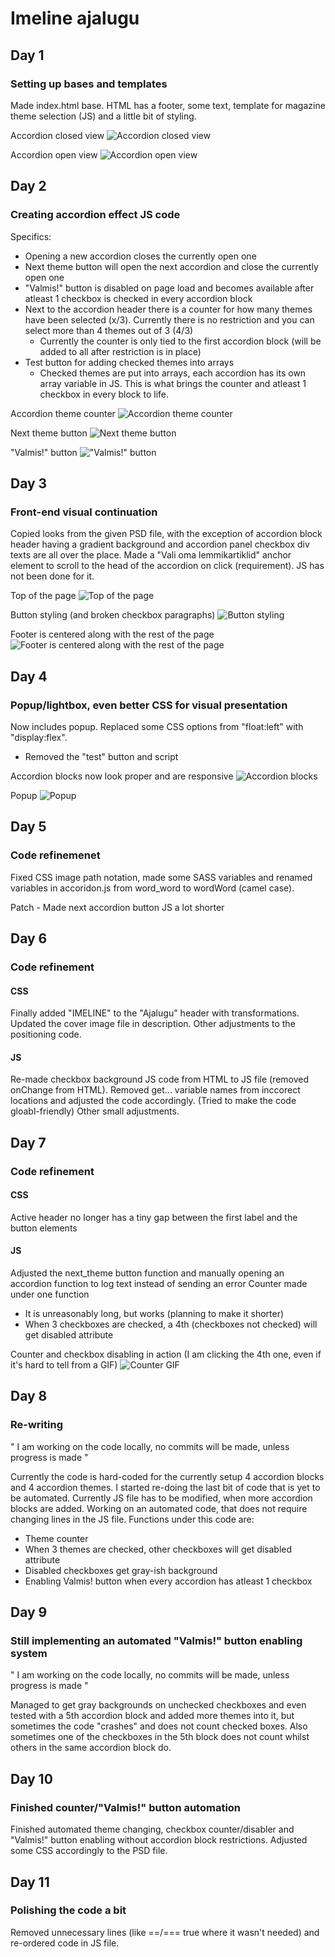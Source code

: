 # Imeline ajalugu


## Day 1

### Setting up bases and templates

Made index.html base. HTML has a footer, some text, template for magazine theme selection (JS) and a little bit of styling.


Accordion closed view
![Accordion closed view](https://i.imgur.com/djgsnY6.png)

Accordion open view
![Accordion open view](https://i.imgur.com/HQXvdO5.png)


## Day 2

### Creating accordion effect JS code

Specifics:
* Opening a new accordion closes the currently open one
* Next theme button will open the next accordion and close the currently open one
* "Valmis!" button is disabled on page load and becomes available after atleast 1 checkbox is checked in every accordion block
* Next to the accordion header there is a counter for how many themes have been selected (x/3). Currently there is no restriction and you can select more than 4 themes out of 3 (4/3)
  * Currently the counter is only tied to the first accordion block (will be added to all after restriction is in place)
* Test button for adding checked themes into arrays
  * Checked themes are put into arrays, each accordion has its own array variable in JS. This is what brings the counter and atleast 1 checkbox in every block to life.


Accordion theme counter
![Accordion theme counter](https://i.imgur.com/iLfCffW.png)

Next theme button
![Next theme button](https://i.imgur.com/AlxSlQk.gif)

"Valmis!" button
!["Valmis!" button](https://i.imgur.com/0abRjqy.gif)


## Day 3

### Front-end visual continuation

Copied looks from the given PSD file, with the exception of accordion block header having a gradient background and accordion panel checkbox div texts are all over the place.
Made a "Vali oma lemmikartiklid" anchor element to scroll to the head of the accordion on click (requirement). JS has not been done for it.


Top of the page
![Top of the page](https://i.imgur.com/TRBbW6Y.png)

Button styling (and broken checkbox paragraphs)
![Button styling](https://i.imgur.com/oTOhWZ4.png)

Footer is centered along with the rest of the page
![Footer is centered along with the rest of the page](https://i.imgur.com/JoZ9AnC.png)


## Day 4

### Popup/lightbox, even better CSS for visual presentation

Now includes popup. Replaced some CSS options from "float:left" with "display:flex".
* Removed the "test" button and script


Accordion blocks now look proper and are responsive
![Accordion blocks](https://i.imgur.com/cY0YP7l.png)

Popup
![Popup](https://i.imgur.com/wzDoBXa.png)


## Day 5

### Code refinemenet

Fixed CSS image path notation, made some SASS variables and renamed variables in accoridon.js from word_word to wordWord (camel case).

Patch - Made next accordion button JS a lot shorter


## Day 6

### Code refinement

#### CSS
Finally added "IMELINE" to the "Ajalugu" header with transformations. 
Updated the cover image file in description.
Other adjustments to the positioning code.

#### JS
Re-made checkbox background JS code from HTML to JS file (removed onChange from HTML).
Removed get... variable names from inccorect locations and adjusted the code accordingly. (Tried to make the code gloabl-friendly)
Other small adjustments.


## Day 7

### Code refinement

#### CSS
Active header no longer has a tiny gap between the first label and the button elements

#### JS
Adjusted the next_theme button function and manually opening an accordion function to log text instead of sending an error
Counter made under one function
* It is unreasonably long, but works (planning to make it shorter)
* When 3 checkboxes are checked, a 4th (checkboxes not checked) will get disabled attribute


Counter and checkbox disabling in action (I am clicking the 4th one, even if it's hard to tell from a GIF)
![Counter GIF](https://i.imgur.com/zLwaPhF.gif)


## Day 8

### Re-writing

" I am working on the code locally, no commits will be made, unless progress is made "

Currently the code is hard-coded for the currently setup 4 accordion blocks and 4 accordion themes. I started re-doing the last bit of code that is yet to be automated. Currently JS file has to be modified, when more accordion blocks are added.
Working on an automated code, that does not require changing lines in the JS file. 
Functions under this code are:
* Theme counter
* When 3 themes are checked, other checkboxes will get disabled attribute
* Disabled checkboxes get gray-ish background
* Enabling Valmis! button when every accordion has atleast 1 checkbox


## Day 9

### Still implementing an automated "Valmis!" button enabling system

" I am working on the code locally, no commits will be made, unless progress is made "

Managed to get gray backgrounds on unchecked checkboxes and even tested with a 5th accordion block and added more themes into it, but sometimes the code "crashes" and does not count checked boxes.
Also sometimes one of the checkboxes in the 5th block does not count whilst others in the same accordion block do.


## Day 10 

### Finished counter/"Valmis!" button automation

Finished automated theme changing, checkbox counter/disabler and "Valmis!" button enabling without accordion block restrictions.
Adjusted some CSS accordingly to the PSD file.


## Day 11

### Polishing the code a bit

Removed unnecessary lines (like ==/=== true where it wasn't needed) and re-ordered code in JS file.